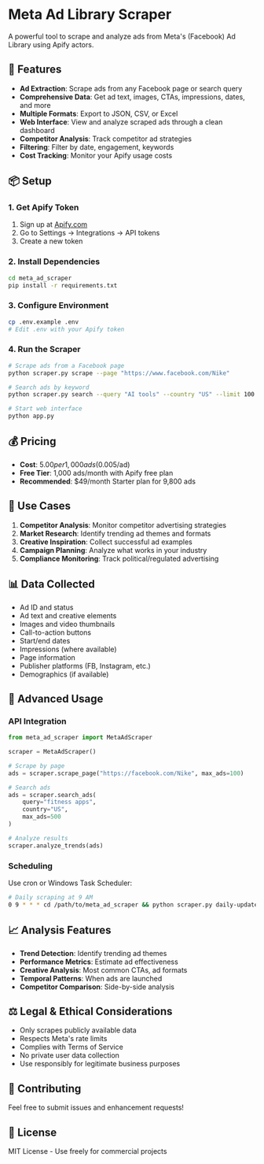 # Meta Ad Library Scraper

A powerful tool to scrape and analyze ads from Meta's (Facebook) Ad Library using Apify actors.

## 🚀 Features

- **Ad Extraction**: Scrape ads from any Facebook page or search query
- **Comprehensive Data**: Get ad text, images, CTAs, impressions, dates, and more
- **Multiple Formats**: Export to JSON, CSV, or Excel
- **Web Interface**: View and analyze scraped ads through a clean dashboard
- **Competitor Analysis**: Track competitor ad strategies
- **Filtering**: Filter by date, engagement, keywords
- **Cost Tracking**: Monitor your Apify usage costs

## 📦 Setup

### 1. Get Apify Token

1. Sign up at [Apify.com](https://apify.com)
2. Go to Settings → Integrations → API tokens
3. Create a new token

### 2. Install Dependencies

```bash
cd meta_ad_scraper
pip install -r requirements.txt
```

### 3. Configure Environment

```bash
cp .env.example .env
# Edit .env with your Apify token
```

### 4. Run the Scraper

```bash
# Scrape ads from a Facebook page
python scraper.py scrape --page "https://www.facebook.com/Nike"

# Search ads by keyword
python scraper.py search --query "AI tools" --country "US" --limit 100

# Start web interface
python app.py
```

## 💰 Pricing

- **Cost**: $5.00 per 1,000 ads ($0.005/ad)
- **Free Tier**: 1,000 ads/month with Apify free plan
- **Recommended**: $49/month Starter plan for 9,800 ads

## 🎯 Use Cases

1. **Competitor Analysis**: Monitor competitor advertising strategies
2. **Market Research**: Identify trending ad themes and formats
3. **Creative Inspiration**: Collect successful ad examples
4. **Campaign Planning**: Analyze what works in your industry
5. **Compliance Monitoring**: Track political/regulated advertising

## 📊 Data Collected

- Ad ID and status
- Ad text and creative elements
- Images and video thumbnails
- Call-to-action buttons
- Start/end dates
- Impressions (where available)
- Page information
- Publisher platforms (FB, Instagram, etc.)
- Demographics (if available)

## 🔧 Advanced Usage

### API Integration

```python
from meta_ad_scraper import MetaAdScraper

scraper = MetaAdScraper()

# Scrape by page
ads = scraper.scrape_page("https://facebook.com/Nike", max_ads=100)

# Search ads
ads = scraper.search_ads(
    query="fitness apps",
    country="US",
    max_ads=500
)

# Analyze results
scraper.analyze_trends(ads)
```

### Scheduling

Use cron or Windows Task Scheduler:

```bash
# Daily scraping at 9 AM
0 9 * * * cd /path/to/meta_ad_scraper && python scraper.py daily-update
```

## 📈 Analysis Features

- **Trend Detection**: Identify trending ad themes
- **Performance Metrics**: Estimate ad effectiveness
- **Creative Analysis**: Most common CTAs, ad formats
- **Temporal Patterns**: When ads are launched
- **Competitor Comparison**: Side-by-side analysis

## ⚖️ Legal & Ethical Considerations

- Only scrapes publicly available data
- Respects Meta's rate limits
- Complies with Terms of Service
- No private user data collection
- Use responsibly for legitimate business purposes

## 🤝 Contributing

Feel free to submit issues and enhancement requests!

## 📝 License

MIT License - Use freely for commercial projects